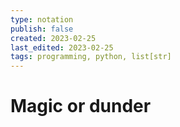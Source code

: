 ```yaml
---
type: notation
publish: false
created: 2023-02-25
last_edited: 2023-02-25
tags: programming, python, list[str]
---
```

# Magic or dunder